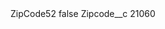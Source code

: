 <?xml version="1.0" encoding="UTF-8"?>
<CustomMetadata xmlns="http://soap.sforce.com/2006/04/metadata" xmlns:xsi="http://www.w3.org/2001/XMLSchema-instance" xmlns:xsd="http://www.w3.org/2001/XMLSchema">
    <label>ZipCode52</label>
    <protected>false</protected>
    <values>
        <field>Zipcode__c</field>
        <value xsi:type="xsd:string">21060</value>
    </values>
</CustomMetadata>

